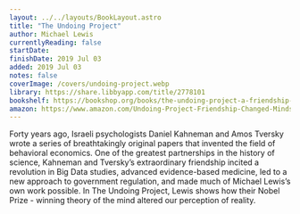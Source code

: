 ```yaml
---
layout: ../../layouts/BookLayout.astro
title: "The Undoing Project"
author: Michael Lewis
currentlyReading: false
startDate: 
finishDate: 2019 Jul 03
added: 2019 Jul 03
notes: false
coverImage: /covers/undoing-project.webp
library: https://share.libbyapp.com/title/2778101
bookshelf: https://bookshop.org/books/the-undoing-project-a-friendship-that-changed-our-minds-9781508229117/9780393354775
amazon: https://www.amazon.com/Undoing-Project-Friendship-Changed-Minds/dp/0393254593
---
```


Forty years ago, Israeli psychologists Daniel Kahneman and Amos Tversky wrote a series of breathtakingly original papers that invented the field of behavioral economics. One of the greatest partnerships in the history of science, Kahneman and Tversky’s extraordinary friendship incited a revolution in Big Data studies, advanced evidence-based medicine, led to a new approach to government regulation, and made much of Michael Lewis’s own work possible. In The Undoing Project, Lewis shows how their Nobel Prize - winning theory of the mind altered our perception of reality.

<!-- ### Notes & Highlights -->
